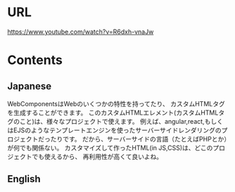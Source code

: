 # URL
https://www.youtube.com/watch?v=R6dxh-vnaJw

# Contents
## Japanese
WebComponentsはWebのいくつかの特性を持ってたり、
カスタムHTMLタグを生成することができます。
このカスタムHTMLエレメント(カスタムHTMLタグのこと)は、様々なプロジェクトで使えます。
例えば、angular,react,もしくはEJSのようなテンプレートエンジンを使ったサーバーサイドレンダリングのプロジェクトだったりです。
だから、サーバーサイドの言語（たとえばPHPとか）が何でも関係ない。
カスタマイズして作ったHTML(in JS,CSS)は、どこのプロジェクトでも使えるから、
再利用性が高くて良いよね。


## English

